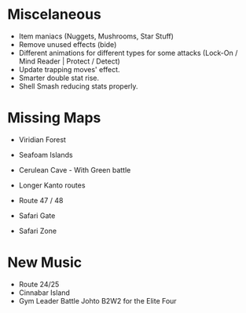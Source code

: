 # Miscelaneous
* Item maniacs (Nuggets, Mushrooms, Star Stuff)
* Remove unused effects (bide)
* Different animations for different types for some attacks (Lock-On / Mind Reader | Protect / Detect)
* Update trapping moves' effect.
* Smarter double stat rise.
* Shell Smash reducing stats properly.

# Missing Maps
* Viridian Forest
* Seafoam Islands
* Cerulean Cave - With Green battle
* Longer Kanto routes

* Route 47 / 48
* Safari Gate
* Safari Zone

# New Music

* Route 24/25
* Cinnabar Island
* Gym Leader Battle Johto B2W2 for the Elite Four
